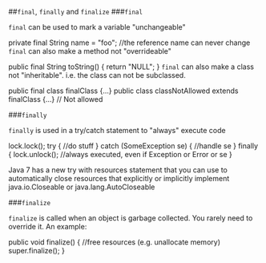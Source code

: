##`final`, `finally` and `finalize`
###`final`

`final` can be used to mark a variable "unchangeable"

  private final String name = "foo";  //the reference name can never change
`final` can also make a method not "overrideable"

  public final String toString() {  return "NULL"; }
`final` can also make a class not "inheritable". i.e. the class can not be subclassed.

  public final class finalClass {...}
  public class classNotAllowed extends finalClass {...} // Not allowed

###`finally`

`finally` is used in a try/catch statement to "always" execute code 

  lock.lock();
  try {
    //do stuff
  } catch (SomeException se) {
    //handle se
  } finally {
    lock.unlock(); //always executed, even if Exception or Error or se
  }
  
Java 7 has a new try with resources statement that you can use to automatically close resources that explicitly or implicitly implement java.io.Closeable or java.lang.AutoCloseable

###`finalize`

`finalize` is called when an object is garbage collected. You rarely need to override it. An example:

  public void finalize() {
    //free resources (e.g. unallocate memory)
    super.finalize();
  }
